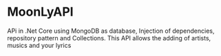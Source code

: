 # MoonLyAPI
APi in .Net Core using MongoDB as database, Injection of dependencies, repository pattern and Collections. This API allows the adding of artists, musics and your lyrics
